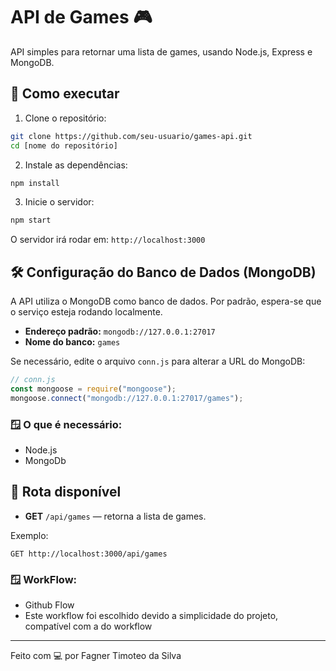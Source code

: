 # API de Games 🎮

API simples para retornar uma lista de games, usando Node.js, Express e MongoDB.

## 🚀 Como executar

1. Clone o repositório:
```bash
git clone https://github.com/seu-usuario/games-api.git
cd [nome do repositório]
```

2. Instale as dependências:
```bash
npm install
```

3. Inicie o servidor:
```bash
npm start
```

O servidor irá rodar em: `http://localhost:3000`

## 🛠 Configuração do Banco de Dados (MongoDB)

A API utiliza o MongoDB como banco de dados. Por padrão, espera-se que o serviço esteja rodando localmente.

- **Endereço padrão:** `mongodb://127.0.0.1:27017`
- **Nome do banco:** `games`

Se necessário, edite o arquivo `conn.js` para alterar a URL do MongoDB:

```js
// conn.js
const mongoose = require("mongoose");
mongoose.connect("mongodb://127.0.0.1:27017/games");
```

### 🪟 O que é necessário:

- Node.js
- MongoDb

## 📡 Rota disponível

- **GET** `/api/games` — retorna a lista de games.

Exemplo:
```http
GET http://localhost:3000/api/games
```

### 🪟 WorkFlow:

- Github Flow
- Este workflow foi escolhido devido a simplicidade do projeto, compatível com a do workflow

---

Feito com 💻 por Fagner Timoteo da Silva